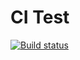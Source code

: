 # CI Test

[![Build status](https://ci.appveyor.com/api/projects/status/499jaeipl35uwn2y?svg=true)](https://ci.appveyor.com/project/S1owPock/ajs-homework-tests2)